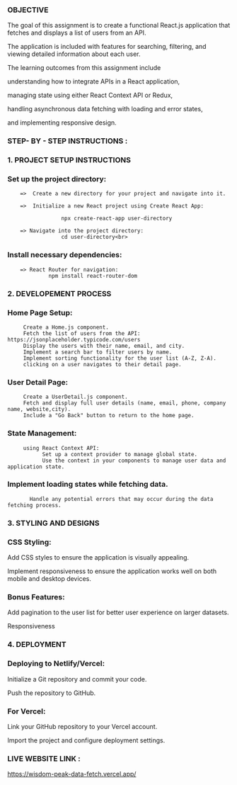 ### OBJECTIVE

The goal of this assignment is to create a functional React.js application that fetches and displays a list of users from an API.

The application is included with features for searching, filtering, and viewing detailed information about each user.

The  learning outcomes from this assignment include 

understanding how to integrate APIs in a React application, 

managing state using either React Context API or Redux,

handling asynchronous data fetching with loading and error states,

and implementing responsive design.


### STEP- BY - STEP INSTRUCTIONS :

### 1. PROJECT SETUP INSTRUCTIONS
  ### Set up the project directory:<br>

        =>  Create a new directory for your project and navigate into it.

        =>  Initialize a new React project using Create React App:

                     npx create-react-app user-directory

        => Navigate into the project directory:
                     cd user-directory<br>

   ### Install necessary dependencies:<br>

        => React Router for navigation:
                 npm install react-router-dom

### 2. DEVELOPEMENT PROCESS

   ### Home Page Setup:

         Create a Home.js component.
         Fetch the list of users from the API: https://jsonplaceholder.typicode.com/users
         Display the users with their name, email, and city.
         Implement a search bar to filter users by name.
         Implement sorting functionality for the user list (A-Z, Z-A).
         clicking on a user navigates to their detail page.

  ### User Detail Page:

         Create a UserDetail.js component.
         Fetch and display full user details (name, email, phone, company name, website,city).
         Include a "Go Back" button to return to the home page.

   ### State Management:

         using React Context API:
               Set up a context provider to manage global state.
               Use the context in your components to manage user data and application state.


   ### Implement loading states while fetching data.

           Handle any potential errors that may occur during the data fetching process.


### 3. STYLING AND DESIGNS

   ### CSS Styling:

   Add CSS styles to ensure the application is visually appealing.

   Implement responsiveness to ensure the application works well on both mobile and desktop devices.


   ### Bonus Features:

   Add pagination to the user list for better user experience on larger datasets.

   Responsiveness


### 4. DEPLOYMENT

### Deploying to Netlify/Vercel:

   Initialize a Git repository and commit your code.

   Push the repository to GitHub.

### For Vercel:

   Link your GitHub repository to your Vercel account.

   Import the project and configure deployment settings.


### **LIVE WEBSITE LINK :**

https://wisdom-peak-data-fetch.vercel.app/
